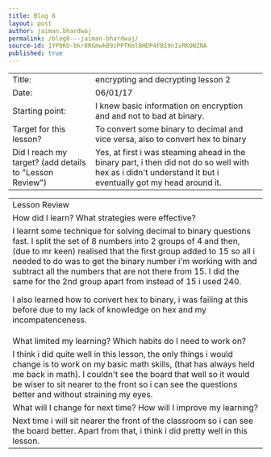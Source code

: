 ```yaml
---
title: Blog 8
layout: post
author: jaiman.bhardwaj
permalink: /blog8---jaiman-bhardwaj/
source-id: 1YP0KU-bkr8RGmwkB9zPPTKmlBHDP4FBI9nIvRKONZNA
published: true
---
```

<table>
  <tr>
    <td>Title:</td>
    <td>encrypting and decrypting lesson 2</td>
  </tr>
  <tr>
    <td>Date:</td>
    <td>06/01/17</td>
  </tr>
  <tr>
    <td>Starting point:</td>
    <td>I knew basic information on encryption and and not to bad at binary. </td>
  </tr>
  <tr>
    <td>Target for this lesson?</td>
    <td>To convert some binary to decimal and vice versa, also to convert hex to binary</td>
  </tr>
  <tr>
    <td>Did I reach my target? 
(add details to "Lesson Review")</td>
    <td>Yes, at first i was steaming ahead in the binary part, i then did not do so well with hex as i didn't understand it but i eventually got my head around it.</td>
  </tr>
</table>


<table>
  <tr>
    <td>Lesson Review</td>
  </tr>
  <tr>
    <td>How did I learn? What strategies were effective? </td>
  </tr>
  <tr>
    <td>I learnt some technique for solving decimal to binary questions fast. I split the set of 8 numbers into 2 groups of 4 and then,  (due to mr keen) realised that the first group added to 15 so all i needed to do was to get the binary number i'm working with and subtract all the numbers that are not there from 15. I did the same for the 2nd group apart from instead of 15 i used 240.

I also learned how to convert hex to binary, i was failing at this before due to my lack of knowledge on hex and my incompatenceness. </td>
  </tr>
  <tr>
    <td>What limited my learning? Which habits do I need to work on? </td>
  </tr>
  <tr>
    <td>I think i did quite well in this lesson, the only things i would change is to work on my basic math skills, (that has always held me back in math). I couldn't see the board that well so it would be wiser to sit nearer to the front so i can see the questions better and without straining my eyes.</td>
  </tr>
  <tr>
    <td>What will I change for next time? How will I improve my learning?</td>
  </tr>
  <tr>
    <td>Next time i will sit nearer the front of the classroom so i can see the board better. Apart from that, i think i did pretty well in this lesson.</td>
  </tr>
</table>


